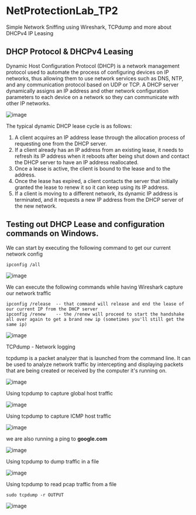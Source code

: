 # NetProtectionLab_TP2
Simple Network Sniffing using Wireshark, TCPdump and more about DHCPv4 IP Leasing

## DHCP Protocol & DHCPv4 Leasing
Dynamic Host Configuration Protocol (DHCP) is a network management protocol used to automate the process of configuring devices on IP networks, thus allowing them to use network services such as DNS, NTP, and any communication protocol based on UDP or TCP. A DHCP server dynamically assigns an IP address and other network configuration parameters to each device on a network so they can communicate with other IP networks. 

![image](https://user-images.githubusercontent.com/91763346/234403456-4d66c745-2171-4651-b6d6-bd8a74d04925.png)

The typical dynamic DHCP lease cycle is as follows:

1. A client acquires an IP address lease through the allocation process of requesting one from the DHCP server.
2. If a client already has an IP address from an existing lease, it needs to refresh its IP address when it reboots after being shut down and contact the DHCP server to have an IP address reallocated.
3. Once a lease is active, the client is bound to the lease and to the address.
4. Once the lease has expired, a client contacts the server that initially granted the lease to renew it so it can keep using its IP address.
5. If a client is moving to a different network, its dynamic IP address is terminated, and it requests a new IP address from the DHCP server of the new network.

## Testing out DHCP Lease and configuration commands on Windows.

We can start by executing the following command to get our current network config

```
ipconfig /all
```
![image](https://user-images.githubusercontent.com/91763346/234405191-787e7831-1b79-4013-8759-d801eb01885c.png)

We can execute the following commands while having Wireshark capture our network traffic

```
ipconfig /release  -- that command will release and end the lease of our current IP from the DHCP server
ipconfig /renew    -- the /renew will proceed to start the handshake all over again to get a brand new ip (sometimes you'll still get the same ip)
```
![image](https://user-images.githubusercontent.com/91763346/234410367-71b844aa-35ca-4f1f-878b-0c5ee21b7e35.png)

TCPdump - Network logging

tcpdump is a packet analyzer that is launched from the command line. It can be used to analyze network traffic by intercepting and displaying packets that are being created or received by the computer it's running on.

![image](https://user-images.githubusercontent.com/91763346/234410962-fe6a34aa-fb55-4db6-8aa9-32ff7b257730.png)

Using tcpdump to capture global host traffic

![image](https://user-images.githubusercontent.com/91763346/234412032-b2c8a7b7-133c-4396-9693-89f111b9ae91.png)

Using tcpdump to capture ICMP host traffic

![image](https://user-images.githubusercontent.com/91763346/234412411-e32fb124-6e4b-4a50-92bc-916d41e71af6.png)

we are also running a ping to **google.com**

![image](https://user-images.githubusercontent.com/91763346/234412889-b55e2100-be1d-4b0f-8488-130ac8e6d716.png)

Using tcpdump to dump traffic in a file

![image](https://user-images.githubusercontent.com/91763346/234412991-032409ee-06a6-4897-9508-83a30771b757.png)

Using tcpdump to read pcap traffic from a file
```
sudo tcpdump -r OUTPUT
```

![image](https://user-images.githubusercontent.com/91763346/234413371-a640bb51-ba09-477d-8831-69eee75a5fdc.png)





